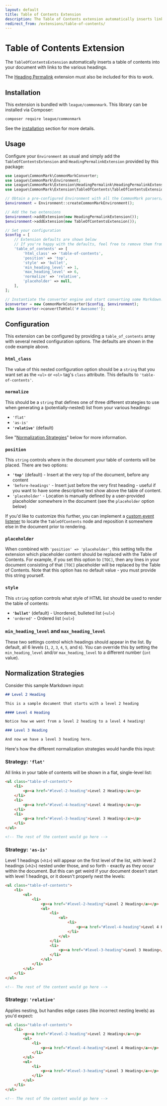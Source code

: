 ```yaml
---
layout: default
title: Table of Contents Extension
description: The Table of Contents extension automatically inserts links to the headings in your document.
redirect_from: /extensions/table-of-contents/
---
```


# Table of Contents Extension

The `TableOfContentsExtension` automatically inserts a table of contents into your document with links to the various headings.

The [Heading Permalink](/1.6/extensions/heading-permalinks/) extension must also be included for this to work.

## Installation

This extension is bundled with `league/commonmark`. This library can be installed via Composer:

```bash
composer require league/commonmark
```

See the [installation](/1.6/installation/) section for more details.

## Usage

Configure your `Environment` as usual and simply add the `TableOfContentsExtension` and `HeadingPermalinkExtension` provided by this package:

```php
use League\CommonMark\CommonMarkConverter;
use League\CommonMark\Environment;
use League\CommonMark\Extension\HeadingPermalink\HeadingPermalinkExtension;
use League\CommonMark\Extension\TableOfContents\TableOfContentsExtension;

// Obtain a pre-configured Environment with all the CommonMark parsers/renderers ready-to-go
$environment = Environment::createCommonMarkEnvironment();

// Add the two extensions
$environment->addExtension(new HeadingPermalinkExtension());
$environment->addExtension(new TableOfContentsExtension());

// Set your configuration
$config = [
    // Extension defaults are shown below
    // If you're happy with the defaults, feel free to remove them from this array
    'table_of_contents' => [
        'html_class' => 'table-of-contents',
        'position' => 'top',
        'style' => 'bullet',
        'min_heading_level' => 1,
        'max_heading_level' => 6,
        'normalize' => 'relative',
        'placeholder' => null,
    ],
];

// Instantiate the converter engine and start converting some Markdown!
$converter = new CommonMarkConverter($config, $environment);
echo $converter->convertToHtml('# Awesome!');
```

## Configuration

This extension can be configured by providing a `table_of_contents` array with several nested configuration options.  The defaults are shown in the code example above.

### `html_class`

The value of this nested configuration option should be a `string` that you want set as the `<ul>` or `<ol>` tag's `class` attribute.  This defaults to `'table-of-contents'`.

### `normalize`

This should be a `string` that defines one of three different strategies to use when generating a (potentially-nested) list from your various headings:

- `'flat'`
- `'as-is'`
- **`'relative'`** (default)

See "[Normalization Strategies](#normalization-strategies)" below for more information.

### `position`

This `string` controls where in the document your table of contents will be placed.  There are two options:

- **`'top'`** (default) - Insert at the very top of the document, before any content
- `'before-headings'` - Insert just before the very first heading - useful if you want to have some descriptive text show above the table of content.
- `'placeholder'` - Location is manually defined by a user-provided placeholder somewhere in the document (see the `placeholder` option below)

If you'd like to customize this further, you can implement a [custom event listener](/1.6/customization/event-dispatcher/#registering-listeners) to locate the `TableOfContents` node and reposition it somewhere else in the document prior to rendering.

### `placeholder`

When combined with `'position' => 'placeholder'`, this setting tells the extension which placeholder content should be replaced with the Table of Contents.  For example, if you set this option to `[TOC]`, then any lines in your document consisting of that `[TOC]` placeholder will be replaced by the Table of Contents. Note that this option has no default value - you must provide this string yourself.

### `style`

This `string` option controls what style of HTML list should be used to render the table of contents:

- **`'bullet'`** (default) - Unordered, bulleted list (`<ul>`)
- `'ordered'` - Ordered list (`<ol>`)

### `min_heading_level` and `max_heading_level`

These two settings control which headings should appear in the list.  By default, all 6 levels (`1`, `2`, `3`, `4`, `5`, and `6`).  You can override this by setting the `min_heading_level` and/or `max_heading_level` to a different number (`int` value).

## Normalization Strategies

Consider this sample Markdown input:

```markdown
## Level 2 Heading

This is a sample document that starts with a level 2 heading

#### Level 4 Heading

Notice how we went from a level 2 heading to a level 4 heading!

### Level 3 Heading

And now we have a level 3 heading here.
```

Here's how the different normalization strategies would handle this input:

### Strategy: `'flat'`

All links in your table of contents will be shown in a flat, single-level list:

```html
<ul class="table-of-contents">
    <li>
        <p><a href="#level-2-heading">Level 2 Heading</a></p>
    </li>
    <li>
        <p><a href="#level-4-heading">Level 4 Heading</a></p>
    </li>
    <li>
        <p><a href="#level-3-heading">Level 3 Heading</a></p>
    </li>
</ul>

<!-- The rest of the content would go here -->
```

### Strategy: `'as-is'`

Level 1 headings (`<h1>`) will appear on the first level of the list, with level 2 headings (`<h2>`) nested under those, and so forth - exactly as they occur within the document.  But this can get weird if your document doesn't start with level 1 headings, or it doesn't properly nest the levels:

```html
<ul class="table-of-contents">
    <li>
        <ul>
            <li>
                <p><a href="#level-2-heading">Level 2 Heading</a></p>
                <ul>
                    <li>
                        <ul>
                            <li>
                                <p><a href="#level-4-heading">Level 4 Heading</a></p>
                            </li>
                        </ul>
                    </li>
                    <li>
                        <p><a href="#level-3-heading">Level 3 Heading</a></p>
                    </li>
                </ul>
            </li>
        </ul>
    </li>
</ul>

<!-- The rest of the content would go here -->
```

### Strategy: `'relative'`

Applies nesting, but handles edge cases (like incorrect nesting levels) as you'd expect:

```html
<ul class="table-of-contents">
    <li>
        <p><a href="#level-2-heading">Level 2 Heading</a></p>
        <ul>
            <li>
                <p><a href="#level-4-heading">Level 4 Heading</a></p>
            </li>
        </ul>
        <ul>
            <li>
                <p><a href="#level-3-heading">Level 3 Heading</a></p>
            </li>
        </ul>
    </li>
</ul>

<!-- The rest of the content would go here -->
```
